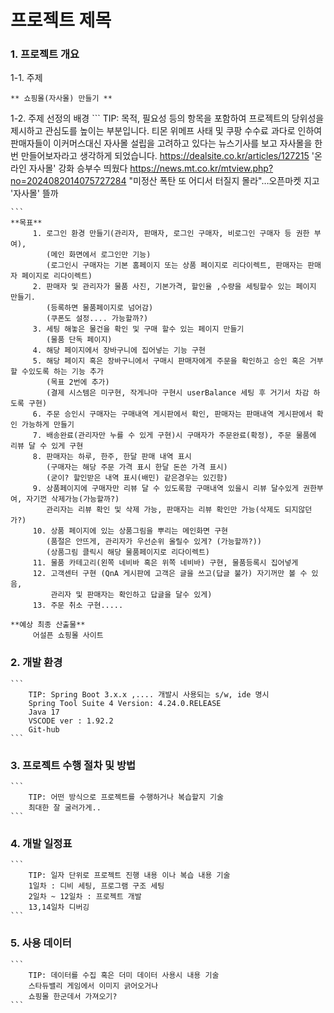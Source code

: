 # 프로젝트 제목

### 1. 프로젝트 개요

1-1. 주제

    ** 쇼핑몰(자사몰) 만들기 **

1-2. 주제 선정의 배경
    ```
        TIP: 목적, 필요성 등의 항목을 포함하여 프로젝트의 당위성을 제시하고 관심도를 높이는 부분입니다.
        티몬 위메프 사태 및 쿠팡 수수료 과다로 인하여 판매자들이 이커머스대신 
        자사몰 설립을 고려하고 있다는 뉴스기사를 보고 자사몰을 한번 만들어보자라고 생각하게 되었습니다.
        https://dealsite.co.kr/articles/127215
        '온라인 자사몰' 강화 승부수 띄웠다
        https://news.mt.co.kr/mtview.php?no=2024082014075727284
        "미정산 폭탄 또 어디서 터질지 몰라"…오픈마켓 지고 '자사몰' 뜰까
        
    ```
    **목표**
         1. 로그인 환경 만들기(관리자, 판매자, 로그인 구매자, 비로그인 구매자 등 권한 부여),
            (메인 화면에서 로그인만 기능)
            (로그인시 구매자는 기본 홈페이지 또는 상품 페이지로 리다이렉트, 판매자는 판매자 페이지로 리다이렉트)
         2. 판매자 및 관리자가 물품 사진, 기본가격, 할인율 ,수량을 세팅할수 있는 페이지 만들기.
            (등록하면 물품페이지로 넘어감)
            (쿠폰도 설정.... 가능할까?)
         3. 세팅 해놓은 물건을 확인 및 구매 할수 있는 페이지 만들기  
            (물품 단독 페이지)
         4. 해당 페이지에서 장바구니에 집어넣는 기능 구현
         5. 해당 페이지 혹은 장바구니에서 구매시 판매자에게 주문을 확인하고 승인 혹은 거부 할 수있도록 하는 기능 추가
            (목표 2번에 추가)
            (결제 시스템은 미구현, 작게나마 구현시 userBalance 세팅 후 거기서 차감 하도록 구현)
         6. 주문 승인시 구매자는 구매내역 게시판에서 확인, 판매자는 판매내역 게시판에서 확인 가능하게 만들기
         7. 배송완료(관리자만 누를 수 있게 구현)시 구매자가 주문완료(확정), 주문 물품에 리뷰 달 수 있게 구현
         8. 판매자는 하루, 한주, 한달 판매 내역 표시
            (구매자는 해당 주문 가격 표시 한달 돈쓴 가격 표시)
            (굳이? 할인받은 내역 표시(배민) 같은경우는 있긴함)
         9. 상품페이지에 구매자만 리뷰 달 수 있도록함 구매내역 있을시 리뷰 달수있게 권한부여, 자기껀 삭제가능(가능할까?)
            관리자는 리뷰 확인 및 삭제 가능, 판매자는 리뷰 확인만 가능(삭제도 되지않던가?)
         10. 상품 페이지에 있는 상품그림을 뿌리는 메인화면 구현
            (품절은 안뜨게, 관리자가 우선순위 올릴수 있게? (가능할까?))
            (상품그림 클릭시 해당 물품페이지로 리다이렉트)
         11. 물품 카테고리(왼쪽 네비바 혹은 위쪽 네비바) 구현, 물품등록시 집어넣게
         12. 고객센터 구현 (QnA 게시판에 고객은 글을 쓰고(답글 불가) 자기꺼만 볼 수 있음, 
             관리자 및 판매자는 확인하고 답글을 달수 있게)
         13. 주문 취소 구현.....
         
    **예상 최종 산출물**
         어설픈 쇼핑몰 사이트

### 2. 개발 환경
    ```
        TIP: Spring Boot 3.x.x ,.... 개발시 사용되는 s/w, ide 명시
        Spring Tool Suite 4 Version: 4.24.0.RELEASE
        Java 17
        VSCODE ver : 1.92.2
        Git-hub
    ```

### 3. 프로젝트 수행 절차 및 방법
    ```
        TIP: 어떤 방식으로 프로젝트를 수행하거나 복습할지 기술
        최대한 잘 굴러가게..
    ```

### 4. 개발 일정표
    ```
        TIP: 일자 단위로 프로젝트 진행 내용 이나 복습 내용 기술
        1일차 : 디비 세팅, 프로그램 구조 세팅
        2일차 ~ 12일차 : 프로젝트 개발
        13,14일차 디버깅
    ```

### 5. 사용 데이터
    ```
        TIP: 데이터를 수집 혹은 더미 데이터 사용시 내용 기술
        스타듀밸리 게임에서 이미지 긁어오거나
        쇼핑몰 한군데서 가져오기?
    ```
